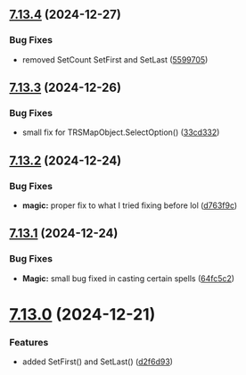 ## [7.13.4](https://github.com/Torwent/SRL-T/compare/v7.13.3...v7.13.4) (2024-12-27)


### Bug Fixes

* removed SetCount SetFirst and SetLast ([5599705](https://github.com/Torwent/SRL-T/commit/55997052f0d5202557ea721c90bb1a53d63ce4d5))



## [7.13.3](https://github.com/Torwent/SRL-T/compare/v7.13.2...v7.13.3) (2024-12-26)


### Bug Fixes

* small fix for TRSMapObject.SelectOption() ([33cd332](https://github.com/Torwent/SRL-T/commit/33cd33272f68ad0cfa6bf1966bbaca4171808d66))



## [7.13.2](https://github.com/Torwent/SRL-T/compare/v7.13.1...v7.13.2) (2024-12-24)


### Bug Fixes

* **magic:** proper fix to what I tried fixing before lol ([d763f9c](https://github.com/Torwent/SRL-T/commit/d763f9c5cc501ae989bc4c8d4fe587a683e65927))



## [7.13.1](https://github.com/Torwent/SRL-T/compare/v7.13.0...v7.13.1) (2024-12-24)


### Bug Fixes

* **Magic:** small bug fixed in casting certain spells ([64fc5c2](https://github.com/Torwent/SRL-T/commit/64fc5c2b473f2cf8f7ce0c88c8dd6b780d462f36))



# [7.13.0](https://github.com/Torwent/SRL-T/compare/v7.12.7...v7.13.0) (2024-12-21)


### Features

* added SetFirst() and SetLast() ([d2f6d93](https://github.com/Torwent/SRL-T/commit/d2f6d93a89742c51cc3b3fda63d8487eaa339d32))



